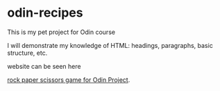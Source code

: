 # odin-recipes
This is my pet project for Odin course

I will demonstrate my knowledge of HTML: headings, paragraphs, basic structure, etc.

website can be seen here

[rock paper scissors game for Odin Project](https://yelqo17.github.io/oculus/).

